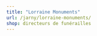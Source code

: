 ```yaml
---
title: "Lorraine Monuments"
url: /jarny/lorraine-monuments/
shop: directeurs de funérailles
---
```

